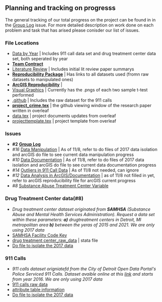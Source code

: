 ## Planning and tracking on progresss 
The general tracking of our total progress on the project can be found in in the [Group Log](https://github.com/ecn310/course-project-zipcentercrime/issues/2) issue.  For more detailed description on work done on each problem and task that has arised please conisder our list of issues.

### File Locations 
  - [Data by Year](https://github.com/ecn310/course-project-zipcentercrime/tree/main/Data%20by%20year) | Includes 911 call data set and drug treatment center data set, both seperated by year
  - [**Team Contract**](https://github.com/ecn310/course-project-zipcentercrime/blob/main/team_contract.md) 
  - [Literature Review](https://github.com/ecn310/course-project-zipcentercrime/tree/main/Lit_Review) | Includes initial lit review paper summarys
  - [**Reproducibility Package**](https://github.com/ecn310/course-project-zipcentercrime/blob/main/Replication_Package.md) | Has links to all datasets used (fromn raw datasets to manipulated ones)
  - [**ArcGIS Reproducibility**](https://github.com/ecn310/course-project-zipcentercrime/blob/main/ArcGIS_Reproducability.md) |
  - [Visual Graphics](https://github.com/ecn310/course-project-zipcentercrime/tree/main/Visual%20Graphics) | Currently has the .pngs of each two sample t-test performed
  - [.github](https://github.com/ecn310/course-project-zipcentercrime/tree/main/.github) | Includes the raw dataset for the 911 calls
  - [**project_crime.tex**](https://github.com/ecn310/course-project-zipcentercrime/blob/main/project_crime.tex) | the github viewing window of the research paper written in overleaf
  - [data.tex](https://github.com/ecn310/course-project-zipcentercrime/blob/main/data.tex) | project documents updates from overleaf
  - [projecttemplate.tex](https://github.com/ecn310/course-project-zipcentercrime/blob/main/data.tex) | project template from overleaf

### Issues
  - **#2** [**Group Log**](https://github.com/ecn310/course-project-zipcentercrime/issues/2)
  - *#16* [Data Manipulation](https://github.com/ecn310/course-project-zipcentercrime/issues/16) | As of 11/8, refer to do files of 2017 data isolation and arcGIS do file to see current data manipulation progress
  - *#10* [Data Documentation](https://github.com/ecn310/course-project-zipcentercrime/issues/10) | As of 11/8, refer to do files of 2017 data isolation and arcGIS do file to see current data documentation progress
  - *#14* [Outliers in 911 Call Data](https://github.com/ecn310/course-project-zipcentercrime/issues/14) | As of 11/8 not needed, can ignore
  - *#12* [Data Analysis in ArcGIS/Documentation](https://github.com/ecn310/course-project-zipcentercrime/issues/12) | as of 11/8 not filled in yet, refer to arcGIS reproducibility file for arcGIS current progress
  - *#8* [Substance Abuse Treatment Center Variable](https://github.com/ecn310/course-project-zipcentercrime/issues/8)


### Drug Treatment Center data(#8)
  - *Drug treatment center dataset originated from **SAMHSA** (Substance Abuse and Mental Health Services Administration). Request a data set within these parameters: **a)** drugtreatment centers in Detroit, MI metropolitan area **b)** between the yeras of 2015 and 2021. We are only using 2017 data*
  -  [SAMHSA Facility Code Key](https://github.com/ecn310/course-project-zipcentercrime/blob/main/samhsa_services.pdf)
  - [drug treatment center_raw_data](https://github.com/ecn310/course-project-zipcentercrime/blob/main/detroit_samhsa_sud_2015_2021.dta) | stata file
  - [Do file to isolate the 2017 data](https://github.com/ecn310/course-project-zipcentercrime/blob/main/Data%20by%20year/911%20call%20data%20by%20year/do%20files/Create_2017_911_call_data.do)

### 911 Calls 
  - *911 calls dataset origniatefd from the City of Detroit Open Data Portal's Police Serviced 911 Calls. Dataset avaible online at this [link](https://data.detroitmi.gov/datasets/detroitmi::police-serviced-911-calls/about) and starts from year 2016. We are only using 2017 data*
  -   [911 calls raw data](https://www.dropbox.com/scl/fi/mvlni30fz74qx4fclofmc/calls_final.csv?rlkey=drs9rkqlgyo9i8gsf9823prof&dl=0)
  -   [attribute table information](https://data.detroitmi.gov/datasets/detroitmi::police-serviced-911-calls/about)
  -   [Do file to isolate the 2017 data](https://github.com/ecn310/course-project-zipcentercrime/blob/main/Data%20by%20year/Treatment%20center%20data%20by%20year/do%20files/create_2017_treatment_center_data.do)

